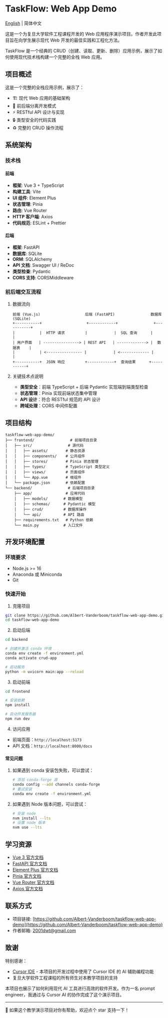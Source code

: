 # TaskFlow: Web App Demo

[English](./README.en.md) | 简体中文

这是一个为复旦大学软件工程课程开发的 Web 应用程序演示项目。作者开发此项目旨在向学生展示现代 Web 开发的最佳实践和工程化方法。

TaskFlow 是一个经典的 CRUD（创建、读取、更新、删除）应用示例，展示了如何使用现代技术栈构建一个完整的全栈 Web 应用。

## 项目概述

这是一个完整的全栈应用示例，展示了：

- 🏗️ 现代 Web 应用的基础架构
- 📝 前后端分离开发模式
- ⚡ RESTful API 设计与实现
- 🔒 类型安全的代码实践
- ♻️ 完整的 CRUD 操作流程

## 系统架构

### 技术栈

#### 前端

- **框架**: Vue 3 + TypeScript
- **构建工具**: Vite
- **UI 组件**: Element Plus
- **状态管理**: Pinia
- **路由**: Vue Router
- **HTTP 客户端**: Axios
- **代码规范**: ESLint + Prettier

#### 后端

- **框架**: FastAPI
- **数据库**: SQLite
- **ORM**: SQLAlchemy
- **API 文档**: Swagger UI / ReDoc
- **类型检查**: Pydantic
- **CORS 支持**: CORSMiddleware

### 前后端交互流程

1. 数据流向

   ```
   前端 (Vue.js)                    后端 (FastAPI)                数据库 (SQLite)
   +-----------+                    +------------+                +-----------+
   |           |  HTTP 请求         |            |  SQL 查询      |           |
   | 用户界面   | ----------------> | REST API   | -------------> |  数据表    |
   |           | <---------------- |            | <------------- |           |
   +-----------+  JSON 响应         +------------+  查询结果      +-----------+
   ```
2. 关键技术点说明

   - **类型安全**：前端 TypeScript + 后端 Pydantic 实现端到端类型检查
   - **状态管理**：Pinia 实现前端状态集中管理
   - **API 设计**：符合 RESTful 规范的 API 设计
   - **跨域处理**：CORS 中间件配置

## 项目结构

```
taskflow-web-app-demo/
├── frontend/                # 前端项目目录
│   ├── src/                # 源代码
│   │   ├── assets/        # 静态资源
│   │   ├── components/    # 公共组件
│   │   ├── stores/        # Pinia 状态管理
│   │   ├── types/         # TypeScript 类型定义
│   │   ├── views/         # 页面组件
│   │   └── App.vue        # 根组件
│   └── package.json       # 依赖配置
└── backend/                # 后端项目目录
    ├── app/               # 应用代码
    │   ├── models/       # 数据模型
    │   ├── schemas/      # Pydantic 模型
    │   ├── crud/         # 数据库操作
    │   └── api/          # API 路由
    ├── requirements.txt   # Python 依赖
    └── main.py           # 入口文件
```

## 开发环境配置

### 环境要求

- Node.js >= 16
- Anaconda 或 Miniconda
- Git

### 快速开始

1. 克隆项目

```bash
git clone https://github.com/Albert-Vanderboom/taskflow-web-app-demo.git
cd taskflow-web-app-demo
```

2. 启动后端

```bash
cd backend

# 创建并激活 conda 环境
conda env create -f environment.yml
conda activate crud-app

# 启动服务
python -m uvicorn main:app --reload
```

3. 启动前端

```bash
cd frontend

# 安装依赖
npm install

# 启动开发服务器
npm run dev
```

4. 访问应用

- 前端页面：`http://localhost:5173`
- API 文档：`http://localhost:8000/docs`

#### 常见问题

1. 如果遇到 conda 安装包失败，可以尝试：
   ```bash
   # 添加 conda-forge 源
   conda config --add channels conda-forge
   # 重试安装
   conda env create -f environment.yml
   ```
2. 如果遇到 Node 版本问题，可以尝试：
   ```bash
   # 安装 node
   nvm install --lts
   # 设置 node 版本
   nvm use --lts
   ```

## 学习资源

- [Vue 3 官方文档](https://vuejs.org/guide/introduction.html)
- [FastAPI 官方文档](https://fastapi.tiangolo.com/)
- [Element Plus 官方文档](https://element-plus.org/)
- [Pinia 官方文档](https://pinia.vuejs.org/)
- [Vue Router 官方文档](https://router.vuejs.org/)
- [Axios 官方文档](https://axios-http.com/)

## 联系方式

- 项目链接: [https://github.com/Albert-Vanderboom/taskflow-web-app-demo](https://github.com/Albert-Vanderboom/taskflow-web-app-demo)
- 作者邮箱: [2001dwt@gmail.com](mailto:2001dwt@gmail.com)

## 致谢

特别感谢：

- [Cursor IDE](https://cursor.sh/) - 本项目的开发过程中使用了 Cursor IDE 的 AI 辅助编程功能
- 复旦大学软件工程课程的所有师生对本教学项目的支持

本项目也展示了如何利用现代 AI 工具进行高效的软件开发。作为一名 prompt engineer，我通过与 Cursor AI 的协作完成了这个演示项目。

---

🌟 如果这个教学演示项目对你有帮助，欢迎点个 star 支持一下！
